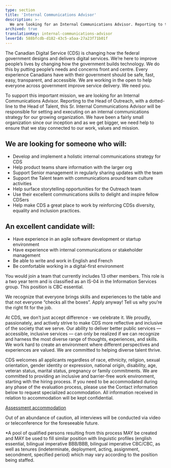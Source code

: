 ```yaml
---
type: section
title: 'Internal Communications Advisor'
description: >-
  We are looking for an Internal Communications Advisor. Reporting to the Head of Outreach, with a dotted-line to the Head of Talent, this Sr. Internal Communications Advisor will be responsible for setting and executing on an internal communications strategy for our growing organization.
archived: true
translationKey: internal-communications-advisor
leverId: 588bfcdb-d182-43c5-a5aa-27a23f71b01f
---
```


The Canadian Digital Service (CDS) is changing how the federal government designs and delivers digital services. We’re here to improve people’s lives by changing how the government builds technology. We do this by putting people’s needs and concerns front and centre. Every experience Canadians have with their government should be safe, fast, easy, transparent, and accessible. We are working in the open to help everyone across government improve service delivery. We need you.

To support this important mission, we are looking for an Internal Communications Advisor. Reporting to the Head of Outreach, with a dotted-line to the Head of Talent, this Sr. Internal Communications Advisor will be responsible for setting and executing on an internal communications strategy for our growing organization. We have been a fairly small organization since our inception and as we get bigger, we need help to ensure that we stay connected to our work, values and mission. 

## We are looking for someone who will:

* Develop and implement  a holistic internal communications strategy for CDS
* Help product teams share information with the larger org
* Support Senior management in regularly sharing updates with the team
* Support the Talent team with communications around team culture activities
* Help surface storytelling opportunities for the Outreach team
* Use their excellent communications skills to delight and inspire fellow CDSers
* Help make CDS a great place to work by reinforcing CDSs diversity, equality and inclusion practices. 


## An excellent candidate will: 

* Have experience in an agile software development or startup environment 
* Have experience with internal communications or stakeholder management
* Be able to write and work in English and French
* Be comfortable working in a digital-first environment

You would join a team that currently includes 13 other members. This role is a two year term and is classified as an IS-04 in the Information Services group. This position is CBC essential. 

We recognize that everyone brings skills and experiences to the table and that not everyone “checks all the boxes”. Apply anyway! Tell us why you’re the right fit for the job.

At CDS, we don’t just accept difference - we celebrate it. We proudly, passionately, and actively strive to make CDS more reflective and inclusive of the society that we serve. Our ability to deliver better public services — accessible, inclusive services — can only be realized if we can recognize and harness the most diverse range of thoughts, experiences, and skills. We work hard to create an environment where different perspectives and experiences are valued. We are committed to helping diverse talent thrive.

CDS welcomes all applicants regardless of race, ethnicity, religion, sexual orientation, gender identity or expression, national origin, disability, age, veteran status, marital status, pregnancy or family commitments. We are committed to providing an inclusive and barrier-free work environment, starting with the hiring process. If you need to be accommodated during any phase of the evaluation process, please use the Contact information below to request specialized accommodation. All information received in relation to accommodation will be kept confidential.

[Assessment accommodation](https://www.canada.ca/en/public-service-commission/services/assessment-accommodation-page.html)

Out of an abundance of caution, all interviews will be conducted via video or teleconference for the foreseeable future.

*A pool of qualified persons resulting from this process MAY be created and MAY be used to fill similar position with linguistic profiles (english essential, bilingual imperative BBB/BBB, bilingual imperative CBC/CBC, as well as tenures (indeterminate, deployment, acting, assignment, secondment, specified period) which may vary according to the position being staffed.
